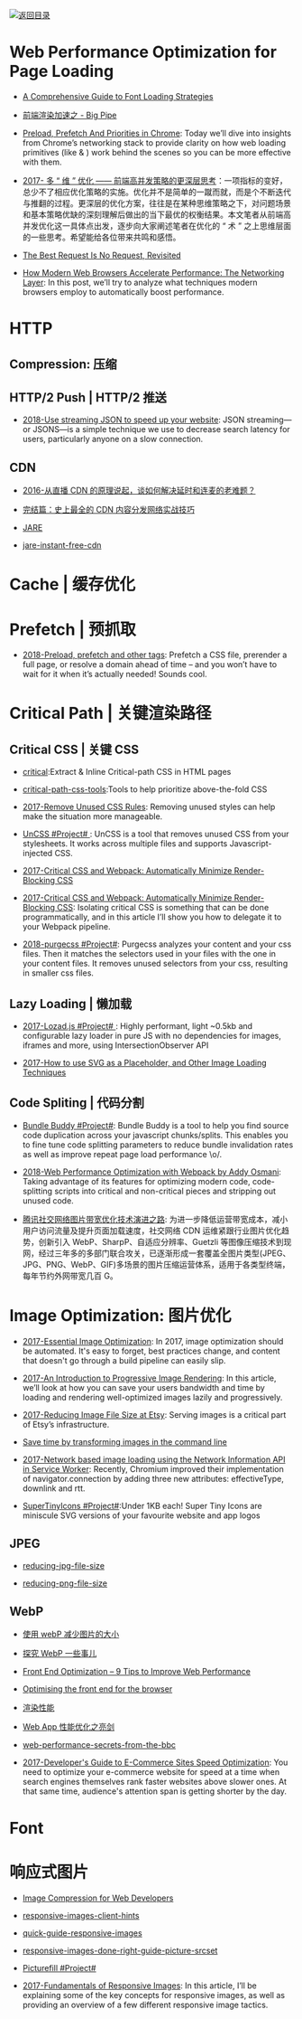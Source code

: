 [![返回目录](https://user-images.githubusercontent.com/5803001/38079637-ff0abcf0-3371-11e8-9b76-ad651620afc7.jpg)](https://github.com/wx-chevalier/Awesome-Lists)

# Web Performance Optimization for Page Loading

- [A Comprehensive Guide to Font Loading Strategies](https://www.zachleat.com/web/comprehensive-webfonts/#abstain)

- [前端渲染加速之 - Big Pipe](http://tech.dianwoda.com/2016/10/26/big-pipe-web-page-rendering-acceleration/)

- [Preload, Prefetch And Priorities in Chrome](https://parg.co/bhM): Today we’ll dive into insights from Chrome’s networking stack to provide clarity on how web loading primitives (like <link rel=“preload”> & <link rel=“prefetch”>) work behind the scenes so you can be more effective with them.

- [2017- 多 “ 维 ” 优化 —— 前端高并发策略的更深层思考](https://parg.co/bIv)：一项指标的变好，总少不了相应优化策略的实施。优化并不是简单的一蹴而就，而是个不断迭代与推翻的过程。更深层的优化方案，往往是在某种思维策略之下，对问题场景和基本策略优缺的深刻理解后做出的当下最优的权衡结果。本文笔者从前端高并发优化这一具体点出发，逐步向大家阐述笔者在优化的 “ 术 ” 之上思维层面的一些思考。希望能给各位带来共鸣和感悟。

- [The Best Request Is No Request, Revisited](https://alistapart.com/article/the-best-request-is-no-request-revisited)

* [How Modern Web Browsers Accelerate Performance: The Networking Layer](https://parg.co/UtY): In this post, we’ll try to analyze what techniques modern browsers employ to automatically boost performance.

# HTTP

## Compression: 压缩

## HTTP/2 Push | HTTP/2 推送

- [2018-Use streaming JSON to speed up your website](https://instantdomainsearch.com/articles/streaming-json-jsons/): JSON streaming—or JSONS—is a simple technique we use to decrease search latency for users, particularly anyone on a slow connection.

## CDN

- [2016-从直播 CDN 的原理说起，谈如何解决延时和连麦的老难题？](https://parg.co/UtK)

- [完结篇：史上最全的 CDN 内容分发网络实战技巧](http://mp.weixin.qq.com/s/a9rxbe8Zj8TZGhTVQPBzyQ)

* [JARE](http://www.jare.io/)

- [jare-instant-free-cdn](http://www.yegor256.com/2016/03/30/jare-instant-free-cdn.html)

# Cache | 缓存优化

# Prefetch | 预抓取

- [2018-Preload, prefetch and other <link> tags](https://3perf.com/blog/link-rels/): Prefetch a CSS file, prerender a full page, or resolve a domain ahead of time – and you won’t have to wait for it when it’s actually needed! Sounds cool.

# Critical Path | 关键渲染路径

## Critical CSS | 关键 CSS

- [critical](https://github.com/addyosmani/critical):Extract & Inline Critical-path CSS in HTML pages

- [critical-path-css-tools](https://github.com/addyosmani/critical-path-css-tools):Tools to help prioritize above-the-fold CSS

- [2017-Remove Unused CSS Rules](https://parg.co/bDk): Removing unused styles can help make the situation more manageable.

- [UnCSS #Project# ](https://github.com/giakki/uncss): UnCSS is a tool that removes unused CSS from your stylesheets. It works across multiple files and supports Javascript-injected CSS.

* [2017-Critical CSS and Webpack: Automatically Minimize Render-Blocking CSS](https://parg.co/bwo)

* [2017-Critical CSS and Webpack: Automatically Minimize Render-Blocking CSS](https://vuejsdevelopers.com/2017/07/24/critical-css-webpack/): Isolating critical CSS is something that can be done programmatically, and in this article I’ll show you how to delegate it to your Webpack pipeline.

* [2018-purgecss #Project#](https://github.com/FullHuman/purgecss): Purgecss analyzes your content and your css files. Then it matches the selectors used in your files with the one in your content files. It removes unused selectors from your css, resulting in smaller css files.

## Lazy Loading | 懒加载

- [2017-Lozad.js #Project# ](https://github.com/ApoorvSaxena/lozad.js): Highly performant, light ~0.5kb and configurable lazy loader in pure JS with no dependencies for images, iframes and more, using IntersectionObserver API

* [2017-How to use SVG as a Placeholder, and Other Image Loading Techniques](https://parg.co/UEY)

## Code Spliting | 代码分割

- [Bundle Buddy #Project#](https://github.com/samccone/bundle-buddy): Bundle Buddy is a tool to help you find source code duplication across your javascript chunks/splits. This enables you to fine tune code splitting parameters to reduce bundle invalidation rates as well as improve repeat page load performance \o/.

* [2018-Web Performance Optimization with Webpack by Addy Osmani](https://parg.co/UXN): Taking advantage of its features for optimizing modern code, code-splitting scripts into critical and non-critical pieces and stripping out unused code.

* [腾讯社交网络图片带宽优化技术演进之路](https://parg.co/Ua4): 为进一步降低运营带宽成本，减小用户访问流量及提升页面加载速度，社交网络 CDN 运维紧跟行业图片优化趋势，创新引入 WebP、SharpP、自适应分辨率、Guetzli 等图像压缩技术到现网，经过三年多的多部门联合攻关，已逐渐形成一套覆盖全图片类型(JPEG、JPG、PNG、WebP、GIF)多场景的图片压缩运营体系，适用于各类型终端，每年节约外网带宽几百 G。

# Image Optimization: 图片优化

- [2017-Essential Image Optimization](https://images.guide/): In 2017, image optimization should be automated. It's easy to forget, best practices change, and content that doesn't go through a build pipeline can easily slip.

- [2017-An Introduction to Progressive Image Rendering](https://parg.co/bLp): In this article, we’ll look at how you can save your users bandwidth and time by loading and rendering well-optimized images lazily and progressively.

- [2017-Reducing Image File Size at Etsy](https://parg.co/bvn): Serving images is a critical part of Etsy’s infrastructure.

* [Save time by transforming images in the command line](http://6me.us/WYOP1)

- [2017-Network based image loading using the Network Information API in Service Worker](https://parg.co/U5N): Recently, Chromium improved their implementation of navigator.connection by adding three new attributes: effectiveType, downlink and rtt.

- [SuperTinyIcons #Project#](https://github.com/edent/SuperTinyIcons):Under 1KB each! Super Tiny Icons are miniscule SVG versions of your favourite website and app logos

## JPEG

- [reducing-jpg-file-size](https://medium.com/@duhroach/reducing-jpg-file-size-e5b27df3257c#.jdegycys9)

- [reducing-png-file-size](https://medium.com/@duhroach/reducing-png-file-size-8473480d0476#.pxfmpayr1)

## WebP

- [使用 webP 减少图片的大小](http://www.tuicool.com/articles/euAJv2Z)

- [探究 WebP 一些事儿](https://aotu.io/notes/2016/06/23/explore-something-of-webp/)

- [Front End Optimization – 9 Tips to Improve Web Performance](https://www.keycdn.com/blog/front-end-optimization/)

- [Optimising the front end for the browser](https://hackernoon.com/optimising-the-front-end-for-the-browser-f2f51a29c572?source=reading_list---------1-1---------)

- [渲染性能](https://github.com/sundway/blog/issues/2)

- [Web App 性能优化之亮剑](http://insights.thoughtworkers.org/web-apps-performance-optimization/)

- [web-performance-secrets-from-the-bbc](https://medium.com/net-magazine/web-performance-secrets-from-the-bbc-d4b01f869752#.hwhq6jcbn)

- [2017-Developer's Guide to E-Commerce Sites Speed Optimization](https://parg.co/U6q): You need to optimize your e-commerce website for speed at a time when search engines themselves rank faster websites above slower ones. At that same time, audience's attention span is getting shorter by the day.

# Font

# 响应式图片

- [Image Compression for Web Developers](http://www.html5rocks.com/en/tutorials/speed/img-compression/)

- [responsive-images-client-hints](https://davidwalsh.name/responsive-images-client-hints)

- [quick-guide-responsive-images](http://slicejack.com/quick-guide-responsive-images/)

- [responsive-images-done-right-guide-picture-srcset](https://www.smashingmagazine.com/2014/05/responsive-images-done-right-guide-picture-srcset/)

- [Picturefill #Project#](https://github.com/scottjehl/picturefill)

- [2017-Fundamentals of Responsive Images](https://www.lullabot.com/articles/fundamentals-of-responsive-images): In this article, I’ll be explaining some of the key concepts for responsive images, as well as providing an overview of a few different responsive image tactics.
